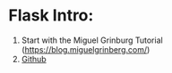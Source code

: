 # Flask Intro:

1. Start with the Miguel Grinburg Tutorial (https://blog.miguelgrinberg.com/)
2. [Github](https://github.com/miguelgrinberg/microblog/tree/v0.2)
